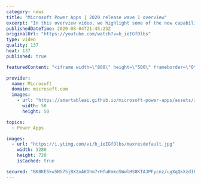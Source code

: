 ```yaml
---
category: news
title: "Microsoft Power Apps | 2020 release wave 1 overview"
excerpt: "In this overview video, we highlight some of the new capabilities included in the latest update to Microsoft Power Apps.      Here are the capabilities covered:     UI enhancements       • Save is always visible       • Chart formatting  Grid user experience enhancements       • Conditional search  "
publishedDateTime: 2020-08-04T21:45:23Z
originalUrl: "https://youtube.com/watch?v=b_ieIGfOlbs"
type: video
quality: 137
heat: 137
published: true

featuredContent: "<iframe width=\"800\" height=\"500\" frameborder=\"0\" src=\"https://www.youtube.com/embed/b_ieIGfOlbs\" allow=\"accelerometer; autoplay; encrypted-media; gyroscope; picture-in-picture\" allowfullscreen></iframe>"

provider:
  name: Microsoft
  domain: microsoft.com
  images:
    - url: "https://smartableai.github.io/microsoft-power-apps/assets/images/organizations/microsoft.com-50x50.jpg"
      width: 50
      height: 50

topics:
  - Power Apps

images:
  - url: "https://i.ytimg.com/vi/b_ieIGfOlbs/maxresdefault.jpg"
    width: 1280
    height: 720
    isCached: true

secured: "BK8KESkw5N575jBX2oAKOhm7rHfuKmkoSWwlHS8KTAJPFycnz/ugXqQkXzd16FGHK9wQTgbsJwIjiaOxYd0ogtEdhG/Q+hgsxmJ3O/JR+oXG1y2nFIREQ6hvLX2eaLLCN39aqR+0t29+zXnCzlvgiW7aZ9uhp4RRy6CaKdoT48v1epqZKMxSxujCKMMGdbhkraELMJDdIHXKfKsls9QXS+C1YLqSjWr1OPAaZtL0vh8ZaXLP82xxjb51VqVn680Sr7BnCSyBPo/pEKz2UKDp9HnlLjhxOctX1cwWSdp+Ba5GRIyduAXoGo3A6hKAryxCKk+OKc6jxOHIYSpyjB16fsbTWaGCaVHCj9sOP2GdtfOx9TktYtiFwJrK5CBhgIS05b971xKjjhTRthuVQ7l4Y0hEztemS95Pgs349jJXfVMjRZQcjf3+NZriJlTLsm3h;OehiQL0vSWc0xW2NtkpaOA=="
---
```


